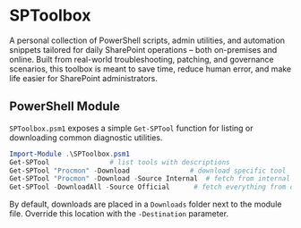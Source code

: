 # SPToolbox

A personal collection of PowerShell scripts, admin utilities, and automation snippets tailored for daily SharePoint operations – both on-premises and online. Built from real-world troubleshooting, patching, and governance scenarios, this toolbox is meant to save time, reduce human error, and make life easier for SharePoint administrators.

## PowerShell Module

`SPToolbox.psm1` exposes a simple `Get-SPTool` function for listing or downloading common diagnostic utilities.

```powershell
Import-Module .\SPToolbox.psm1
Get-SPTool               # list tools with descriptions
Get-SPTool "Procmon" -Download               # download specific tool
Get-SPTool "Procmon" -Download -Source Internal  # fetch from internal share
Get-SPTool -DownloadAll -Source Official      # fetch everything from official sources
```

By default, downloads are placed in a `Downloads` folder next to the module file. Override this location with the `-Destination` parameter.
